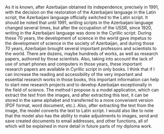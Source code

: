 As it is known, after Azerbaijan obtained its independence, precisely in 1991, with the decision on the restoration of the Azerbaijani language in the Latin script, the Azerbaijani language officially switched to the Latin script. It should be noted that until 1991, writing scripts in the Azerbaijani language changed several times, but after the occupation of the USSR, since 1920, writing in the Azerbaijani language was done in the Cyrillic script. During these 70 years, the development of science in the world gave impetus to the development of science in the society of Azerbaijan, and during those 70 years, Azerbaijan brought several important professors and scientists to the world. There are dozens, maybe hundreds of works, as well as research papers, authored by those scientists. Also, taking into account the lack of use of smart phones and computers in those years, these important research papers are available in Cyrillic script in only books. I think that if I can increase the reading and accessibility of the very important and essential research works in those books, this important information can help to start new research projects and to develop Azerbaijan exceptionally in the field of science. The method I propose is a model application, which can extract the text from the images, and after extracting this text, it can be stored in the same alphabet and transferred to a more convenient version (PDF format, word document, etc.). Also, after extracting the text from the image, the model converts the text to Latin script. I would also like to note that the model also has the ability to make adjustments to images, send and save created documents to email addresses, and other functions, all of which will be explained in more detail in future parts of my diploma work.
